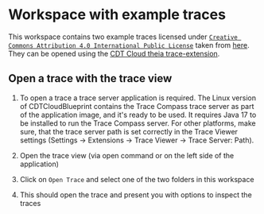 # Workspace with example traces

This workspace contains two example traces licensed under [`Creative Commons Attribution 4.0 International Public License`](https://github.com/dorsal-lab/Tracevizlab/blob/3e284690d92435b092204fb14f3d1ec932eea9fb/LICENSE) taken from [here](https://github.com/dorsal-lab/Tracevizlab/blob/3e284690d92435b092204fb14f3d1ec932eea9fb/labs/TraceCompassTutorialTraces.tgz). They can be opened using the [CDT Cloud theia trace-extension](https://github.com/eclipse-cdt-cloud/theia-trace-extension).

## Open a trace with the trace view

1. To open a trace a trace server application is required. The Linux version of CDTCloudBlueprint contains the Trace Compass trace server as part of the application image, and it's ready to be used. It requires Java 17 to be installed to run the Trace Compass server. For other platforms, make sure, that the trace server path is set correctly in the Trace Viewer settings (Settings -> Extensions -> Trace Viewer -> Trace Server: Path).

2. Open the trace view (via open command or on the left side of the application)

3. Click on `Open Trace` and select one of the two folders in this workspace

4. This should open the trace and present you with options to inspect the traces
